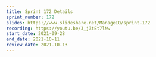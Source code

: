 ```yaml
---
title: Sprint 172 Details
sprint_number: 172
slides: https://www.slideshare.net/ManageIQ/sprint-172
recording: https://youtu.be/3_j3tEt7lNw
start_date: 2021-09-28
end_date: 2021-10-11
review_date: 2021-10-13
---
```

